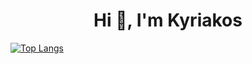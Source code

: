<h1 align="center">Hi 👋, I'm Kyriakos</h1>

[![Top Langs](https://github-readme-stats.vercel.app/api/top-langs/?username=KyriakosPsa&layout=compact&theme=vision-friendly-dark)](https://github.com/anuraghazra/github-readme-stats)
